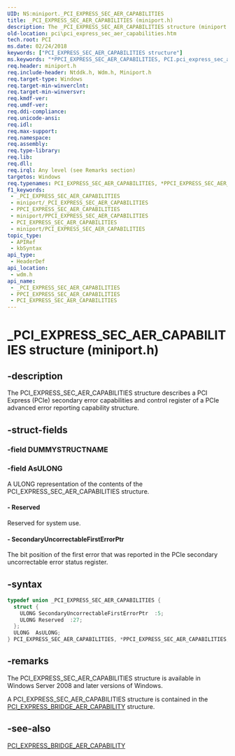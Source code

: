 ```yaml
---
UID: NS:miniport._PCI_EXPRESS_SEC_AER_CAPABILITIES
title: _PCI_EXPRESS_SEC_AER_CAPABILITIES (miniport.h)
description: The _PCI_EXPRESS_SEC_AER_CAPABILITIES structure (miniport.h) describes a PCI Express (PCIe) secondary error capabilities and control register.
old-location: pci\pci_express_sec_aer_capabilities.htm
tech.root: PCI
ms.date: 02/24/2018
keywords: ["PCI_EXPRESS_SEC_AER_CAPABILITIES structure"]
ms.keywords: "*PPCI_EXPRESS_SEC_AER_CAPABILITIES, PCI.pci_express_sec_aer_capabilities, PCI_EXPRESS_SEC_AER_CAPABILITIES, PCI_EXPRESS_SEC_AER_CAPABILITIES union [Buses], PPCI_EXPRESS_SEC_AER_CAPABILITIES, PPCI_EXPRESS_SEC_AER_CAPABILITIES union pointer [Buses], _PCI_EXPRESS_SEC_AER_CAPABILITIES, pci_struct_22bcb7f0-e690-414b-ba51-37c8783a6fad.xml, wdm/PCI_EXPRESS_SEC_AER_CAPABILITIES, wdm/PPCI_EXPRESS_SEC_AER_CAPABILITIES"
req.header: miniport.h
req.include-header: Ntddk.h, Wdm.h, Miniport.h
req.target-type: Windows
req.target-min-winverclnt: 
req.target-min-winversvr: 
req.kmdf-ver: 
req.umdf-ver: 
req.ddi-compliance: 
req.unicode-ansi: 
req.idl: 
req.max-support: 
req.namespace: 
req.assembly: 
req.type-library: 
req.lib: 
req.dll: 
req.irql: Any level (see Remarks section)
targetos: Windows
req.typenames: PCI_EXPRESS_SEC_AER_CAPABILITIES, *PPCI_EXPRESS_SEC_AER_CAPABILITIES
f1_keywords:
 - _PCI_EXPRESS_SEC_AER_CAPABILITIES
 - miniport/_PCI_EXPRESS_SEC_AER_CAPABILITIES
 - PPCI_EXPRESS_SEC_AER_CAPABILITIES
 - miniport/PPCI_EXPRESS_SEC_AER_CAPABILITIES
 - PCI_EXPRESS_SEC_AER_CAPABILITIES
 - miniport/PCI_EXPRESS_SEC_AER_CAPABILITIES
topic_type:
 - APIRef
 - kbSyntax
api_type:
 - HeaderDef
api_location:
 - wdm.h
api_name:
 - _PCI_EXPRESS_SEC_AER_CAPABILITIES
 - PPCI_EXPRESS_SEC_AER_CAPABILITIES
 - PCI_EXPRESS_SEC_AER_CAPABILITIES
---
```


# _PCI_EXPRESS_SEC_AER_CAPABILITIES structure (miniport.h)


## -description

The PCI_EXPRESS_SEC_AER_CAPABILITIES structure describes a PCI Express (PCIe) secondary error capabilities and control register of a PCIe advanced error reporting capability structure.

## -struct-fields

### -field DUMMYSTRUCTNAME

### -field AsULONG

A ULONG representation of the contents of the PCI_EXPRESS_SEC_AER_CAPABILITIES structure.


#### - Reserved

Reserved for system use.


#### - SecondaryUncorrectableFirstErrorPtr

The bit position of the first error that was reported in the PCIe secondary uncorrectable error status register.

## -syntax

```cpp
typedef union _PCI_EXPRESS_SEC_AER_CAPABILITIES {
  struct {
    ULONG SecondaryUncorrectableFirstErrorPtr  :5;
    ULONG Reserved  :27;
  };
  ULONG  AsULONG;
} PCI_EXPRESS_SEC_AER_CAPABILITIES, *PPCI_EXPRESS_SEC_AER_CAPABILITIES;
```

## -remarks

The PCI_EXPRESS_SEC_AER_CAPABILITIES structure is available in Windows Server 2008 and later versions of Windows.

A PCI_EXPRESS_SEC_AER_CAPABILITIES structure is contained in the <a href="/windows-hardware/drivers/ddi/wdm/ns-wdm-_pci_express_bridge_aer_capability">PCI_EXPRESS_BRIDGE_AER_CAPABILITY</a> structure.

## -see-also

<a href="/windows-hardware/drivers/ddi/wdm/ns-wdm-_pci_express_bridge_aer_capability">PCI_EXPRESS_BRIDGE_AER_CAPABILITY</a>

